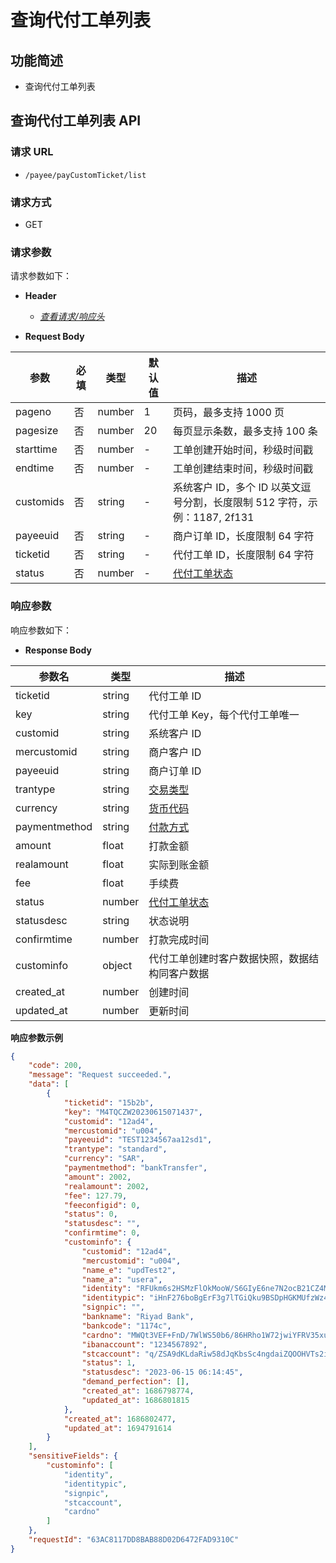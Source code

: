 # 查询代付工单列表

## 功能简述

- 查询代付工单列表

## 查询代付工单列表 API

### 请求 URL

- `/payee/payCustomTicket/list`

### 请求方式

- GET

### 请求参数

请求参数如下：

- **Header**

  - [_查看请求/响应头_](/zh/payoutApi/apiRule/header)

- **Request Body**

| **参数**  | **必填** | **类型** | **默认值** | **描述**                                                                  |
| --------- | -------- | -------- | ---------- | ------------------------------------------------------------------------- |
| pageno    | 否       | number   | 1          | 页码，最多支持 1000 页                                                    |
| pagesize  | 否       | number   | 20         | 每页显示条数，最多支持 100 条                                             |
| starttime | 否       | number   | -          | 工单创建开始时间，秒级时间戳                                              |
| endtime   | 否       | number   | -          | 工单创建结束时间，秒级时间戳                                              |
| customids | 否       | string   | -          | 系统客户 ID，多个 ID 以英文逗号分割，长度限制 512 字符，示例：1187, 2f131 |
| payeeuid  | 否       | string   | -          | 商户订单 ID，长度限制 64 字符                                             |
| ticketid  | 否       | string   | -          | 代付工单 ID，长度限制 64 字符                                             |
| status    | 否       | number   | -          | [代付工单状态](/zh/payoutApi/appendix/paymentStatus)                      |

### 响应参数

响应参数如下：

- **Response Body**

| **参数名**    | **类型** | **描述**                                             |
| ------------- | -------- | ---------------------------------------------------- |
| ticketid      | string   | 代付工单 ID                                          |
| key           | string   | 代付工单 Key，每个代付工单唯一                       |
| customid      | string   | 系统客户 ID                                          |
| mercustomid   | string   | 商户客户 ID                                          |
| payeeuid      | string   | 商户订单 ID                                          |
| trantype      | string   | [交易类型](/zh/payoutApi/appendix/tranType)          |
| currency      | string   | [货币代码](/zh/payoutApi/appendix/currency)          |
| paymentmethod | string   | [付款方式](/zh/payoutApi/appendix/paymentMethod)     |
| amount        | float    | 打款金额                                             |
| realamount    | float    | 实际到账金额                                         |
| fee           | float    | 手续费                                               |
| status        | number   | [代付工单状态](/zh/payoutApi/appendix/paymentStatus) |
| statusdesc    | string   | 状态说明                                             |
| confirmtime   | number   | 打款完成时间                                         |
| custominfo    | object   | 代付工单创建时客户数据快照，数据结构同客户数据       |
| created_at    | number   | 创建时间                                             |
| updated_at    | number   | 更新时间                                             |

**响应参数示例**

```json
{
    "code": 200,
    "message": "Request succeeded.",
    "data": [
        {
            "ticketid": "15b2b",
            "key": "M4TQCZW20230615071437",
            "customid": "12ad4",
            "mercustomid": "u004",
            "payeeuid": "TEST1234567aa12sd1",
            "trantype": "standard",
            "currency": "SAR",
            "paymentmethod": "bankTransfer",
            "amount": 2002,
            "realamount": 2002,
            "fee": 127.79,
            "feeconfigid": 0,
            "status": 0,
            "statusdesc": "",
            "confirmtime": 0,
            "custominfo": {
                "customid": "12ad4",
                "mercustomid": "u004",
                "name_e": "updTest2",
                "name_a": "usera",
                "identity": "RFUkm6s2HSMzFlOkMooW/S6GIyE6ne7N2ocB21CZ4MG+XCvaaJnj0NfM3cRz31iZBFWJZVXLPSHpuPCBpTb1XEdkUAoiVslejvmCEAJW3VoOM+3uUPD9ucDWxu00usxDGVLLsz3rJ+zpjGfITjWi1EWLLA62JskzvyjGFyL7sS+DjPO0aXUVU3vwNBHKrXqxzvc8W4nplJCFsDfIZrcJLRdYR5Pmwc1m6EjILHFm3G77tWKeIM+MLHl0WzeVUivdYqg+RWDCQ+dSHNS6w44eLp4JOs/WhI/loXZnR8GuxZftwsxoSors0IN6AydPZtLpraMSM5z3rivLN3CcwbQRWA==",
                "identitypic": "iHnF276boBgErF3g7lTGiQku9BSDpHGKMUfzWz4scsWaj7mNl3o//g3t4ytqQ22FFLJKdAatyA/nhc5q20J/T63OfNqAsqkZaxQ8Seh+CDnK9o9T6z6lM1G1QG/2Zh6VW0iB/awMf5iZQg/vwmsSPM5enZye19sxzLVHy0bqB0rnYC3faG277XODWuyyBaWv8w726l3YBYvoh+/Li8x3pxXyXOEVySCYTZicQ3MNyU5fMQyKuI8tB+bokaixTdnnSmUmaXo0pgsJ5YwX3AzNdlw4bnuN6f7SzzNshKK4H1eUIpkwnEEx+MBVEE21728LQrml8gmzFwY8BTZLfVayfQ==",
                "signpic": "",
                "bankname": "Riyad Bank",
                "bankcode": "1174c",
                "cardno": "MWQt3VEF+FnD/7WlWS50b6/86HRho1W72jwiYFRV35xu4QvPgmybhixAha3wX2QsiclczmJsjSgHJVD6MtQWNl9hc2lt52/fNkT8U1if0xMf3oMw9PR6wen9NpQUvca3r8YqZzsk29kU087dzyc4zVHajiCra8GwVIhO9Z8D1NOFmbU/yqydnba4hATZK8eDOkQZYTzCBD2ynx0JcgoHjvN3kiVelFEEhzf75ucloVJUSPeCizMi8v40u+Gu57w1GpKYs0uDOKrk6JV4R2e72frcFuA79Lsw1WW/bEg++9R6cWWzoLgD7aaG+4EYGmr6Wdf0R1QqcgHtHJS7NFuQCg==",
                "ibanaccount": "1234567892",
                "stcaccount": "q/ZSA9dKLdaRiw58dJqKbsSc4ngdaiZQOOHVTs2iICVMQEZifuIIRd0wDO1+X8clsKBzpVnua6TdfopvjJ5sM+Xp46yrsYsAjdnBZUfhRsEsd4cVO+UX+YSRrxI0MhyL0cYE+i5u6VpGb5ArN8deK2lWsinEUR9uel70gOqjSnJ3xyMyXzDeo3x9n4Dgi6hjtMbNG/+sFZSDWhMbMgZOXujHukJf1aaFVeHQxrH94/qHFma0wPShiI5QnhyFOm4NwtsmMYzL45neOkuDwluEApZ29LgfvLJygoBRSRad8AvAjcMiuxOqxK0QbRt0AeN6SMXzZl7CrF3xUTsDUzw4QQ==",
                "status": 1,
                "statusdesc": "2023-06-15 06:14:45",
                "demand_perfection": [],
                "created_at": 1686798774,
                "updated_at": 1686801815
            },
            "created_at": 1686802477,
            "updated_at": 1694791614
        }
    ],
    "sensitiveFields": {
        "custominfo": [
            "identity",
            "identitypic",
            "signpic",
            "stcaccount",
            "cardno"
        ]
    },
    "requestId": "63AC8117DD8BAB88D02D6472FAD9310C"
}
```